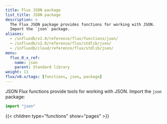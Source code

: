 ```yaml
---
title: Flux JSON package
list_title: JSON package
description: >
  The Flux JSON package provides functions for working with JSON.
  Import the `json` package.
aliases:
  - /influxdb/v2.0/reference/flux/functions/json/
  - /influxdb/v2.0/reference/flux/stdlib/json/
  - /influxdb/cloud/reference/flux/stdlib/json/
menu:
  flux_0_x_ref:
    name: json
    parent: Standard library
weight: 11
flux/v0.x/tags: [functions, json, package]
---
```


JSON Flux functions provide tools for working with JSON.
Import the `json` package:

```js
import "json"
```

{{< children type="functions" show="pages" >}}

